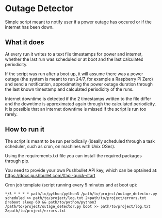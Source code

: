 # Outage Detector
Simple script meant to notify user if a power outage has occured or if the internet has been down.

## What it does

At every run it writes to a text file timestamps for power and internet, whether the last run was scheduled or at boot and the last calculated periodicity.

If the script was run after a boot up, it will assume there was a power outage (the system is meant to run 24/7, for example a Raspberry Pi Zero) and send a notification, approximating the power outage duration through the last known timestamp and calculated periodicity of the runs.

Internet downtime is detected if the 2 timestamps written to the file differ and the downtime is approximated again through the calculated periodicity. It is possible that an internet downtime is missed if the script is run too rarely.

## How to run it

The script is meant to be run periodically (ideally scheduled through a task scheduler, such as cron, on machines with Unix OSes).

Using the requirements.txt file you can install the required packages through pip.

You need to provide your own Pushbullet API key, which can be optained at: https://docs.pushbullet.com/#api-quick-start

Cron job template (script running every 5 minutes and at boot up):

```
*/5 * * * * path/to/python/python3 /path/to/project/outage_detector.py scheduled >> path/to/project/log.txt 2>path/to/project/errors.txt
@reboot sleep 60 && path/to/python/python3 /path/to/project/outage_detector.py boot >> path/to/project/log.txt 2>path/to/project/errors.txt
```